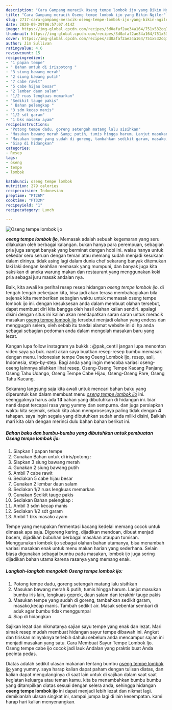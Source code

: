 ```yaml
---
description: "Cara Gampang meracik Oseng tempe lombok ijo yang Bikin Ngiler"
title: "Cara Gampang meracik Oseng tempe lombok ijo yang Bikin Ngiler"
slug: 2717-cara-gampang-meracik-oseng-tempe-lombok-ijo-yang-bikin-ngiler
date: 2020-09-29T06:57:07.414Z
image: https://img-global.cpcdn.com/recipes/3d0afaf2ae34a164/751x532cq70/oseng-tempe-lombok-ijo-foto-resep-utama.jpg
thumbnail: https://img-global.cpcdn.com/recipes/3d0afaf2ae34a164/751x532cq70/oseng-tempe-lombok-ijo-foto-resep-utama.jpg
cover: https://img-global.cpcdn.com/recipes/3d0afaf2ae34a164/751x532cq70/oseng-tempe-lombok-ijo-foto-resep-utama.jpg
author: Jim Sullivan
ratingvalue: 4.6
reviewcount: 15
recipeingredient:
- "1 papan tempe"
- " Bahan untuk di irispotong "
- "3 siung bawang merah"
- "2 siung bawang putih"
- "7 cabe rawit"
- "5 cabe hijau besar"
- "2 lembar daun salam"
- "1/2 ruas lengkuas memarkan"
- "Sedikit tauge pakis"
- " Bahan pelengkap "
- "3 sdm kecap manis"
- "1/2 sdt garam"
- "1 bks masako ayam"
recipeinstructions:
- "Potong tempe dadu, goreng setengah matang lalu sisihkan"
- "Masukan bawang merah &amp; putih, tumis hingga harum. Lanjut masukan bumbu iris lain, lengkuas geprek, daun salam dan terakhir tauge pakis"
- "Masukan tempe yang sudah di goreng, tambahkan sedikit garam, masako,kecap manis. Tambah sedikit air. Masak sebentar sembari di aduk agar bumbu tidak menggumpal"
- "Siap di hidangkan"
categories:
- Resep
tags:
- oseng
- tempe
- lombok

katakunci: oseng tempe lombok 
nutrition: 279 calories
recipecuisine: Indonesian
preptime: "PT26M"
cooktime: "PT32M"
recipeyield: "1"
recipecategory: Lunch

---
```



![Oseng tempe lombok ijo](https://img-global.cpcdn.com/recipes/3d0afaf2ae34a164/751x532cq70/oseng-tempe-lombok-ijo-foto-resep-utama.jpg)

<b><i>oseng tempe lombok ijo</i></b>, Memasak adalah sebuah kegemaran yang seru dilakukan oleh berbagai kalangan. bukan hanya para perempuan, sebagian pria juga sangat banyak yang berminat dengan hobi ini. walau hanya untuk sekedar seru seruan dengan teman atau memang sudah menjadi kesukaan dalam dirinya. tidak asing lagi dalam dunia chef sekarang banyak ditemukan laki laki dengan keahlian memasak yang mumpuni, dan banyak juga kita saksikan di aneka warung makan dan restaurant yang menggunakan koki pria sebagai juru masak andalan nya.

Baik, kita awali ke perihal resep resep hidangan <i>oseng tempe lombok ijo</i>. di tengah tengah pekerjaan kita, bisa jadi akan terasa membahagiakan bila sejenak kita memberikan sebagian waktu untuk memasak oseng tempe lombok ijo ini. dengan kesuksesan anda dalam membuat olahan tersebut, dapat membuat diri kita bangga oleh hasil olahan kalian sendiri. apalagi disini dengan situs ini kalian akan mendapatkan saran saran untuk meracik masakan <u>oseng tempe lombok ijo</u> tersebut menjadi olahan yang endess dan menggugah selera, oleh sebab itu tandai alamat website ini di hp anda sebagai sebagian pedoman anda dalam mengolah masakan baru yang lezat.

Kangan lupa follow instagram ya bukkk : @pak_centil jangan lupa menonton video saya ya buk. nanti akan saya buatkan resep-resep bumbu memasak dengan menu. Indonesian tempe Oseng Oseng Lombok Ijo, resep, asli, Indonesia, step-by-step. Bagi anda yang ingin mencoba variasi oseng-oseng lainnnya silahkan lihat resep, Oseng-Oseng Tempe Kacang Panjang Oseng Tahu Udango, Oseng Tempe Cabe Hijau, Oseng-Oseng Pare, Oseng Tahu Kacang.


Sekarang langsung saja kita awali untuk mencari bahan baku yang diperuntuk kan dalam membuat menu <u><i>oseng tempe lombok ijo</i></u> ini. seenggaknya harus ada <b>13</b> bahan yang dibutuhkan di hidangan ini. biar nanti dapat tercapai rasa yang yummy dan sempurna. dan juga persiapkan waktu kita sejenak, sebab kita akan memprosesnya paling tidak dengan <b>4</b> tahapan. saya ingin segala yang dibutuhkan sudah anda miliki disini, Baiklah mari kita olah dengan merinci dulu bahan bahan berikut ini.

<!--inarticleads1-->

##### Bahan baku dan bumbu-bumbu yang dibutuhkan untuk pembuatan Oseng tempe lombok ijo:

1. Siapkan 1 papan tempe
1. Gunakan  Bahan untuk di iris/potong :
1. Siapkan 3 siung bawang merah
1. Gunakan 2 siung bawang putih
1. Ambil 7 cabe rawit
1. Sediakan 5 cabe hijau besar
1. Gunakan 2 lembar daun salam
1. Sediakan 1/2 ruas lengkuas memarkan
1. Gunakan Sedikit tauge pakis
1. Sediakan  Bahan pelengkap :
1. Ambil 3 sdm kecap manis
1. Sediakan 1/2 sdt garam
1. Ambil 1 bks masako ayam


Tempe yang merupakan fermentasi kacang kedelai memang cocok untuk dimasak apa saja. Digoreng kering, dijadikan mendoan, dibuat menjadi bacem, dijadikan bubuhan berbagai masakan ataupun tumisan. Menggunakan lombok ijo sebagai olahan bahan utamanya, bisa menambah variasi masakan enak untuk menu makan harian yang sederhana. Selain biasa digunakan sebagai bumbu pada masakan, lombok ijo juga sering dijadikan bahan utama karena rasanya yang memang enak. 

<!--inarticleads2-->

##### Langkah-langkah mengolah Oseng tempe lombok ijo:

1. Potong tempe dadu, goreng setengah matang lalu sisihkan
1. Masukan bawang merah &amp; putih, tumis hingga harum. Lanjut masukan bumbu iris lain, lengkuas geprek, daun salam dan terakhir tauge pakis
1. Masukan tempe yang sudah di goreng, tambahkan sedikit garam, masako,kecap manis. Tambah sedikit air. Masak sebentar sembari di aduk agar bumbu tidak menggumpal
1. Siap di hidangkan


Sajikan lezat dan nikmatanya sajian sayu tempe yang enak dan lezat. Mari simak resep mudah membuat hidangan sayur tempe dibawah ini. Angkat dan tiriskan minyaknya terlebih dahulu sebelum anda mencampur sajian ini menjadi masakan yang satu. Cara Membuat Sayur Tempe Lombok Ijo. Oseng tempe cabe ijo cocok jadi lauk Andalan yang praktis buat Anda pecinta pedas. 

Diatas adalah sedikit ulasan makanan tentang bumbu <u>oseng tempe lombok ijo</u> yang yummy. saya harap kalian dapat paham dengan tulisan diatas, dan kalian dapat mengulanginya di saat lain untuk di sajikan dalam saat saat kegiatan keluarga atau teman kamu. kita bs menambahkan bumbu bumbu yang ditampilkan diatas sesuai dengan selera anda, sehingga hidangan <b>oseng tempe lombok ijo</b> ini dapat menjadi lebih lezat dan nikmat lagi. demikianlah ulasan singkat ini, sampai jumpa lagi di lain kesempatan. kami harap hari kalian menyenangkan.
